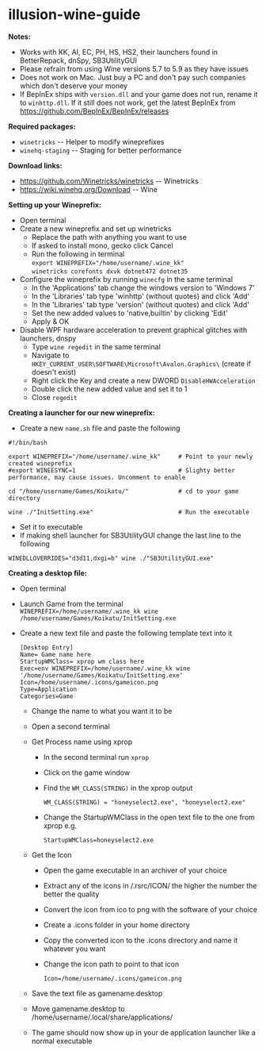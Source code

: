# illusion-wine-guide

**Notes:**
* Works with KK, AI, EC, PH, HS, HS2, their launchers found in BetterRepack, dnSpy, SB3UtilityGUI
* Please refrain from using Wine versions 5.7 to 5.9 as they have issues
* Does not work on Mac. Just buy a PC and don't pay such companies which don't deserve your money
* If BepInEx ships with `version.dll` and your game does not run, rename it to `winhttp.dll`. If it still does not work, get the latest BepInEx from https://github.com/BepInEx/BepInEx/releases

**Required packages:**
* `winetricks`      -- Helper to modify wineprefixes
* `winehq-staging`  -- Staging for better performance

**Download links:**
* https://github.com/Winetricks/winetricks  -- Winetricks
* https://wiki.winehq.org/Download          -- Wine

**Setting up your Wineprefix:**
* Open terminal  
* Create a new wineprefix and set up winetricks  
  * Replace the path with anything you want to use  
  * If asked to install mono, gecko click Cancel  
  * Run the following in terminal  
  `export WINEPREFIX="/home/username/.wine_kk"`  
  `winetricks corefonts dxvk dotnet472 dotnet35`  
* Configure the wineprefix by running `winecfg` in the same terminal
  * In the 'Applications' tab change the windows version to 'Windows 7'
  * In the 'Libraries' tab type 'winhttp' (without quotes) and click 'Add'
  * In the 'Libraries' tab type 'version' (without quotes) and click 'Add'
  * Set the new added values to 'native,builtin' by clicking 'Edit'
  * Apply & OK
* Disable WPF hardware acceleration to prevent graphical glitches with launchers, dnspy
  * Type `wine regedit` in the same terminal
  * Navigate to `HKEY_CURRENT_USER\SOFTWARE\Microsoft\Avalon.Graphics\` (create if doesn't exist)
  * Right click the Key and create a new DWORD `DisableHWAcceleration`
  * Double click the new added value and set it to 1
  * Close `regedit`

**Creating a launcher for our new wineprefix:**
 * Create a new `name.sh` file and paste the following
```
#!/bin/bash

export WINEPREFIX="/home/username/.wine_kk"     # Point to your newly created wineprefix
#export WINEESYNC=1                             # Slighty better performance, may cause issues. Uncomment to enable

cd "/home/username/Games/Koikatu/"              # cd to your game directory

wine ./"InitSetting.exe"                        # Run the executable
```
* Set it to executable
* If making shell launcher for SB3UtilityGUI change the last line to the following
```
WINEDLLOVERRIDES="d3d11,dxgi=b" wine ./"SB3UtilityGUI.exe"
```
**Creating a desktop file:**

- Open terminal
- Launch Game from the terminal  
  `WINEPREFIX=/home/username/.wine_kk wine /home/username/Games/Koikatu/InitSetting.exe`
- Create a new text file and paste the following template text into it
  
  ```
  [Desktop Entry]
  Name= Game name here
  StartupWMClass= xprop wm class here
  Exec=env WINEPREFIX=/home/username/.wine_kk wine '/home/username/Games/Koikatu/InitSetting.exe'
  Icon=/home/username/.icons/gameicon.png
  Type=Application
  Categories=Game
  
  ```
  - Change the name to what you want it to be
  - Open a second terminal
  - Get Process name using xprop
    - In the second terminal run `xprop`
    - Click on the game window
    - Find the `WM_CLASS(STRING)` in the xprop output
      
      ```  
      WM_CLASS(STRING) = "honeyselect2.exe", "honeyselect2.exe"
      ```
    - Change the StartupWMClass in the open text file to the one from xprop e.g.
      
      ```
      StartupWMClass=honeyselect2.exe
      ```
  - Get the Icon
    - Open the game executable in an archiver of your choice
    - Extract any of the icons in /.rsrc/ICON/ the higher the number the better the quality
    - Convert the icon from ico to png with the software of your choice
    - Create a .icons folder in your home directory
    - Copy the converted icon to the .icons directory and name it whatever you want
    - Change the icon path to point to that icon
      
      ```
      Icon=/home/username/.icons/gameicon.png
      ```
      
      
  - Save the text file as gamename.desktop
  - Move gamename.desktop to /home/username/.local/share/applications/
  - The game should now show up in your de application launcher like a normal executable 
